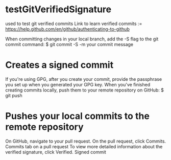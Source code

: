 # testGitVerifiedSignature
used to test git verified commits
Link to learn verified commits := https://help.github.com/en/github/authenticating-to-github

When committing changes in your local branch, add the -S flag to the git commit command:
$ git commit -S -m your commit message
# Creates a signed commit
If you're using GPG, after you create your commit, provide the passphrase you set up when you generated your GPG key.
When you've finished creating commits locally, push them to your remote repository on GitHub:
$ git push
# Pushes your local commits to the remote repository
On GitHub, navigate to your pull request.
On the pull request, click  Commits.
Commits tab on a pull request
To view more detailed information about the verified signature, click Verified.
Signed commit